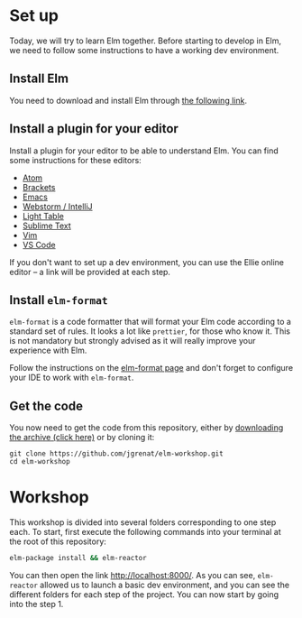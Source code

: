 # Set up

Today, we will try to learn Elm together. Before starting to develop in Elm, we need to follow some instructions to have a working dev environment.


## Install Elm

You need to download and install Elm through [the following link](https://guide.elm-lang.org/install.html).

## Install a plugin for your editor

Install a plugin for your editor to be able to understand Elm. You can find some instructions for these editors: 

 - [Atom](https://atom.io/packages/language-elm)
 - [Brackets](https://github.com/lepinay/elm-brackets)
 - [Emacs](https://github.com/jcollard/elm-mode)
 - [Webstorm / IntelliJ](https://github.com/durkiewicz/elm-plugin)
 - [Light Table](https://github.com/rundis/elm-light)
 - [Sublime Text](https://packagecontrol.io/packages/Elm%20Language%20Support)
 - [Vim](https://github.com/ElmCast/elm-vim)
 - [VS Code](https://github.com/sbrink/vscode-elm)

If you don't want to set up a dev environment, you can use the Ellie online editor – a link will be provided at each step.

## Install `elm-format`

`elm-format` is a code formatter that will format your Elm code according to a standard set of rules. It looks a lot like `prettier`, for those who know it. This is not mandatory but strongly advised as it will really improve your experience with Elm.

Follow the instructions on the [elm-format page](https://github.com/avh4/elm-format#installation-) and don't forget to configure your IDE to work with `elm-format`.

## Get the code

You now need to get the code from this repository, either by [downloading the archive (click here)](https://github.com/jgrenat/elm-workshop/archive/master.zip) or by cloning it:

```
git clone https://github.com/jgrenat/elm-workshop.git
cd elm-workshop
```

# Workshop

This workshop is divided into several folders corresponding to one step each. To start, first execute the following commands into your terminal at the root of this repository:

```sh
elm-package install && elm-reactor
```

You can then open the link [http://localhost:8000/](http://localhost:8000/). As you can see, `elm-reactor` allowed us to launch a basic dev environment, and you can see the different folders for each step of the project. You can now start by going into the step 1.

